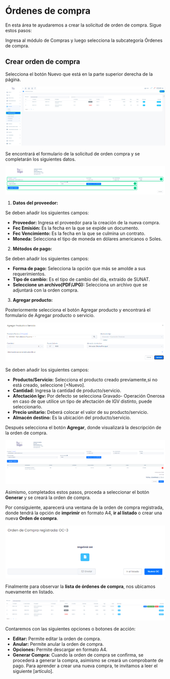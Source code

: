 # Órdenes de compra

En esta área te ayudaremos a crear la solicitud de orden de compra. Sigue estos pasos:

Ingresa al módulo de Compras y luego selecciona la subcategoría Órdenes de compra.

## Crear orden de compra

Selecciona el botón Nuevo que está en la parte superior derecha de la página.

![Alt text](img/2_ordenes.jpg)

Se encontrará el formulario de la solicitud de orden compra y se completarán los siguientes datos.

![Alt text](img/3_ordenes.jpg)

1. **Datos del proveedor:**

Se deben añadir los siguientes campos:

- **Proveedor:** Ingresa el proveedor para la creación de la nueva compra.
- **Fec Emisión:** Es la fecha en la que se expide un documento.
- **Fec Vencimiento:** Es la fecha en la que se culmina un contrato.
- **Moneda:** Selecciona el tipo de moneda en dólares americanos o Soles.

2. **Métodos de pago:**

Se deben añadir los siguientes campos:

- **Forma de pago:** Selecciona la opción que más se amolde a sus requerimientos.
- **Tipo de cambio:** Es el tipo de cambio del día, extraído de SUNAT.
- **Seleccione un archivo(PDF/JPG):** Selecciona un archivo que se adjuntará con la orden compra.

3. **Agregar producto:**

Posteriormente selecciona el botón Agregar producto y encontrará el formulario de Agregar producto o servicio.

![Alt text](img/3_ordenes.png)

Se deben añadir los siguientes campos:

- **Producto/Servicio:** Selecciona el producto creado previamente,si no está creado, seleccione [+Nuevo].
- **Cantidad:** Ingresa la cantidad de producto/servicio.
- **Afectación Igv:** Por defecto se selecciona Gravado- Operación Onerosa en caso de que utilice un tipo de afectación de IGV distinto, puede seleccionarlo.
- **Precio unitario:** Deberá colocar el valor de su producto/servicio.
- **Almacén destino:** Es la ubicación del producto/servicio.

Después selecciona el botón **Agregar**, donde visualizará la descripción de la orden de compra.

![Alt text](img/4_ordenes.png)

Asimismo, completados estos pasos, proceda a seleccionar el botón **Generar** y se creará la orden de compra.

Por consiguiente, aparecerá una ventana de la orden de compra registrada, donde tendrá la opción de **imprimir** en formato A4, **ir al listado** o crear una nueva **Orden de compra**.

![Alt text](img/5_ordenes.png)

Finalmente para observar la **lista de órdenes de compra**, nos ubicamos nuevamente en listado.

![Alt text](img/6_ordenes.png)

Contaremos con las siguientes opciones o botones de acción:

- **Editar:** Permite editar la orden de compra.
- **Anular:** Permite anular la orden de compra.
- **Opciones:** Permite descargar en formato A4.
- **Generar Compra:** Cuando la orden de compra se confirma, se procederá a generar la compra, asimismo se creará un comprobante de pago.
Para aprender a crear una nueva compra, te invitamos a leer el siguiente [artículo].
